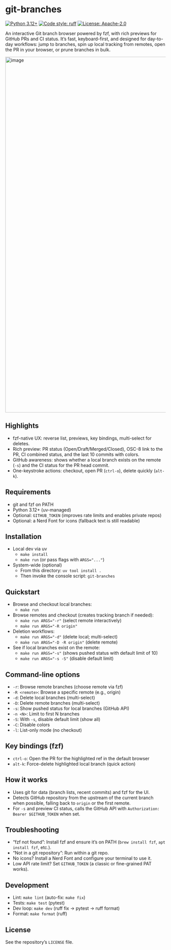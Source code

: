 # git-branches

[![Python 3.12+](https://img.shields.io/badge/python-3.12%2B-3776AB?logo=python&logoColor=white)](#requirements)
[![Code style: ruff](https://img.shields.io/badge/code%20style-ruff-46A3FF)](https://docs.astral.sh/ruff/)
[![License: Apache-2.0](https://img.shields.io/badge/license-Apache--2.0-blue)](../../LICENSE)

An interactive Git branch browser powered by fzf, with rich previews for GitHub PRs and CI status. It’s fast, keyboard-first, and designed for day-to-day workflows: jump to branches, spin up local tracking from remotes, open the PR in your browser, or prune branches in bulk.

<img width="1758" height="1116" alt="image" src="https://github.com/user-attachments/assets/fbf02793-8934-4457-88cf-19f56c857107" />

## Highlights

- fzf-native UX: reverse list, previews, key bindings, multi-select for deletes.
- Rich preview: PR status (Open/Draft/Merged/Closed), OSC-8 link to the PR, CI combined status, and the last 10 commits with colors.
- GitHub awareness: shows whether a local branch exists on the remote (`-s`) and the CI status for the PR head commit.
- One-keystroke actions: checkout, open PR (`ctrl-o`), delete quickly (`alt-k`).

## Requirements

- git and fzf on PATH
- Python 3.12+ (uv-managed)
- Optional: `GITHUB_TOKEN` (improves rate limits and enables private repos)
- Optional: a Nerd Font for icons (fallback text is still readable)

## Installation

- Local dev via uv
  - `make install`
  - `make run` (or pass flags with `ARGS="..."`)
- System-wide (optional)
  - From this directory: `uv tool install .`
  - Then invoke the console script: `git-branches`

## Quickstart

- Browse and checkout local branches:
  - `make run`
- Browse remotes and checkout (creates tracking branch if needed):
  - `make run ARGS="-r"` (select remote interactively)
  - `make run ARGS="-R origin"`
- Deletion workflows:
  - `make run ARGS="-d"` (delete local; multi-select)
  - `make run ARGS="-D -R origin"` (delete remote)
- See if local branches exist on the remote:
  - `make run ARGS="-s"` (shows pushed status with default limit of 10)
  - `make run ARGS="-s -S"` (disable default limit)

## Command-line options

- `-r`: Browse remote branches (choose remote via fzf)
- `-R <remote>`: Browse a specific remote (e.g., origin)
- `-d`: Delete local branches (multi-select)
- `-D`: Delete remote branches (multi-select)
- `-s`: Show pushed status for local branches (GitHub API)
- `-n <N>`: Limit to first N branches
- `-S`: With `-s`, disable default limit (show all)
- `-C`: Disable colors
- `-l`: List-only mode (no checkout)

## Key bindings (fzf)

- `ctrl-o`: Open the PR for the highlighted ref in the default browser
- `alt-k`: Force-delete highlighted local branch (quick action)

## How it works

- Uses git for data (branch lists, recent commits) and fzf for the UI.
- Detects GitHub repository from the upstream of the current branch when possible, falling back to `origin` or the first remote.
- For `-s` and preview CI status, calls the GitHub API with `Authorization: Bearer $GITHUB_TOKEN` when set.

## Troubleshooting

- “fzf not found”: Install fzf and ensure it’s on PATH (`brew install fzf`, `apt install fzf`, etc.).
- “Not in a git repository”: Run within a git repo.
- No icons? Install a Nerd Font and configure your terminal to use it.
- Low API rate limit? Set `GITHUB_TOKEN` (a classic or fine-grained PAT works).

## Development

- Lint: `make lint` (auto-fix: `make fix`)
- Tests: `make test` (pytest)
- Dev loop: `make dev` (ruff fix → pytest → ruff format)
- Format: `make format` (ruff)

## License

See the repository’s `LICENSE` file.
